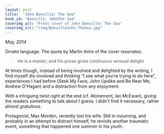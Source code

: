 ```yaml
---
layout: post
title:  "John Banville: The Sea"
book_id: "Banville, JohnThe Sea"
coverimg_alt: "Front cover of John Banville: The Sea"
coverimg_src: "/img/BanvilleJohn_TheSea.jpg"
---
```


_May, 2014_

Ornate language. The quote by Martin Amis of the cover resonates:

> He is a master, and his prose gives continuous sensual delight

At times though, instead of being involved and delighted by the
writing, I find myself dis-involved and thinking "I see what you're
trying to do here", experiences I had before (Seek My Face, John
Updike and Be Near Me, Andrew O'Hagan) and a distraction from any
enjoyment.

With a intriguing twist right at the end (cf. Atonement, Ian McEwan),
giving the readers something to talk about I guess. I didn't find it
necessary, rather almost gratuitous.

Protagonist, Max Morden, recently lost his wife. Still in mourning,
and probably in an attempt to distract himself, he revisits another
traumatic event, something that happened one summer in his youth.

